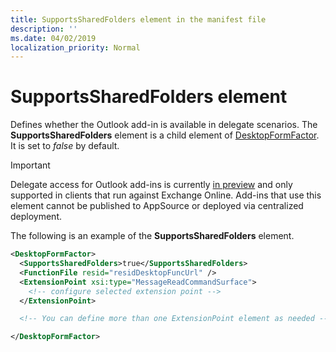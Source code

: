 ```yaml
---
title: SupportsSharedFolders element in the manifest file
description: ''
ms.date: 04/02/2019
localization_priority: Normal
---
```


# SupportsSharedFolders element

Defines whether the Outlook add-in is available in delegate scenarios. The **SupportsSharedFolders** element is a child element of [DesktopFormFactor](desktopformfactor.md). It is set to *false* by default.

> [!IMPORTANT]
> Delegate access for Outlook add-ins is currently [in preview](/office/dev/add-ins/reference/objectmodel/preview-requirement-set/outlook-requirement-set-preview) and only supported in clients that run against Exchange Online. Add-ins that use this element cannot be published to AppSource or deployed via centralized deployment.

The following is an example of the  **SupportsSharedFolders** element.

```XML
<DesktopFormFactor>
  <SupportsSharedFolders>true</SupportsSharedFolders>
  <FunctionFile resid="residDesktopFuncUrl" />
  <ExtensionPoint xsi:type="MessageReadCommandSurface">
    <!-- configure selected extension point -->
  </ExtensionPoint>

  <!-- You can define more than one ExtensionPoint element as needed -->

</DesktopFormFactor>
```
